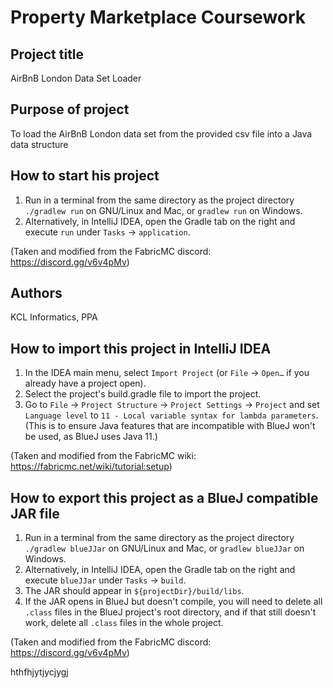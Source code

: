 # Property Marketplace Coursework

## Project title
AirBnB London Data Set Loader

## Purpose of project
To load the AirBnB London data set from the provided csv file into a Java data structure

## How to start his project
1. Run in a terminal from the same directory as the project directory `./gradlew run` on GNU/Linux and Mac, or `gradlew run` on Windows.
2. Alternatively, in IntelliJ IDEA, open the Gradle tab on the right and execute `run` under `Tasks` → `application`.

(Taken and modified from the FabricMC discord: https://discord.gg/v6v4pMv)

## Authors
KCL Informatics, PPA

## How to import this project in IntelliJ IDEA
1. In the IDEA main menu, select `Import Project` (or `File` → `Open…` if you already have a project open).
2. Select the project's build.gradle file to import the project.
3. Go to `File` → `Project Structure` → `Project Settings` → `Project` and set `Language level` to `11 - Local variable syntax for lambda parameters`. (This is to ensure Java features that are incompatible with BlueJ won't be used, as BlueJ uses Java 11.)

(Taken and modified from the FabricMC wiki: https://fabricmc.net/wiki/tutorial:setup)

## How to export this project as a BlueJ compatible JAR file
1. Run in a terminal from the same directory as the project directory `./gradlew blueJJar` on GNU/Linux and Mac, or `gradlew blueJJar` on Windows.
2. Alternatively, in IntelliJ IDEA, open the Gradle tab on the right and execute `blueJJar` under `Tasks` → `build`.
3. The JAR should appear in `${projectDir}/build/libs`.
4. If the JAR opens in BlueJ but doesn't compile, you will need to delete all `.class` files in the BlueJ project's root directory, and if that still doesn't work, delete all `.class` files in the whole project.

(Taken and modified from the FabricMC discord: https://discord.gg/v6v4pMv)


hthfhjytjycjygj

